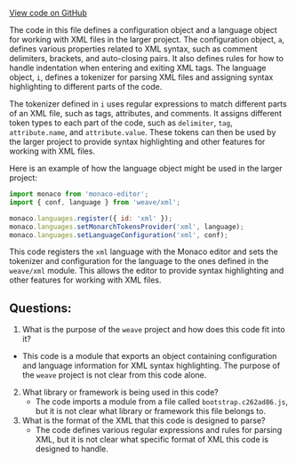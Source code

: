 [View code on GitHub](https://github.com/wandb/weave/weave/frontend/assets/xml.bedb1309.js)

The code in this file defines a configuration object and a language object for working with XML files in the larger project. The configuration object, `a`, defines various properties related to XML syntax, such as comment delimiters, brackets, and auto-closing pairs. It also defines rules for how to handle indentation when entering and exiting XML tags. The language object, `i`, defines a tokenizer for parsing XML files and assigning syntax highlighting to different parts of the code.

The tokenizer defined in `i` uses regular expressions to match different parts of an XML file, such as tags, attributes, and comments. It assigns different token types to each part of the code, such as `delimiter`, `tag`, `attribute.name`, and `attribute.value`. These tokens can then be used by the larger project to provide syntax highlighting and other features for working with XML files.

Here is an example of how the language object might be used in the larger project:

```javascript
import monaco from 'monaco-editor';
import { conf, language } from 'weave/xml';

monaco.languages.register({ id: 'xml' });
monaco.languages.setMonarchTokensProvider('xml', language);
monaco.languages.setLanguageConfiguration('xml', conf);
```

This code registers the `xml` language with the Monaco editor and sets the tokenizer and configuration for the language to the ones defined in the `weave/xml` module. This allows the editor to provide syntax highlighting and other features for working with XML files.
## Questions: 
 1. What is the purpose of the `weave` project and how does this code fit into it?
   - This code is a module that exports an object containing configuration and language information for XML syntax highlighting. The purpose of the `weave` project is not clear from this code alone.
2. What library or framework is being used in this code?
   - The code imports a module from a file called `bootstrap.c262ad86.js`, but it is not clear what library or framework this file belongs to.
3. What is the format of the XML that this code is designed to parse?
   - The code defines various regular expressions and rules for parsing XML, but it is not clear what specific format of XML this code is designed to handle.